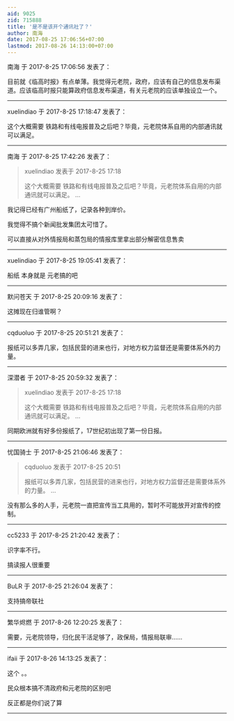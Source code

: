 ```yaml
---
aid: 9025
zid: 715888
title: '是不是该开个通讯社了？'
author: 南海
date: 2017-08-25 17:06:56+07:00
lastmod: 2017-08-26 14:13:00+07:00
---
```


南海 于 2017-8-25 17:06:56 发表了：

目前就《临高时报》有点单薄。我觉得元老院，政府，应该有自己的信息发布渠道。应该临高时报只能算政府信息发布渠道，有关元老院的应该单独设立一个。

---------

xuelindiao 于 2017-8-25 17:18:47 发表了：

这个大概需要 铁路和有线电报普及之后吧？毕竟，元老院体系自用的内部通讯就可以满足。

---------

南海 于 2017-8-25 17:42:26 发表了：

> xuelindiao 发表于 2017-8-25 17:18
> 
> 这个大概需要 铁路和有线电报普及之后吧？毕竟，元老院体系自用的内部通讯就可以满足。 ...



我记得已经有广州船纸了，记录各种到岸价。

我觉得不搞个新闻批发集团太可惜了。

可以直接从对外情报局和蒸包局的情报库里拿出部分解密信息售卖

---------

xuelindiao 于 2017-8-25 19:05:41 发表了：

船纸 本身就是 元老搞的吧

---------

默问苍天 于 2017-8-25 20:09:16 发表了：

这摊现在归谁管啊？

---------

cqduoluo 于 2017-8-25 20:51:21 发表了：

报纸可以多弄几家，包括民营的进来也行，对地方权力监督还是需要体系外的力量。

---------

深潜者 于 2017-8-25 20:59:32 发表了：

> xuelindiao 发表于 2017-8-25 17:18
> 
> 这个大概需要 铁路和有线电报普及之后吧？毕竟，元老院体系自用的内部通讯就可以满足。 ...



同期欧洲就有好多份报纸了，17世纪初出现了第一份日报。

---------

忧国骑士 于 2017-8-25 21:06:46 发表了：

> cqduoluo 发表于 2017-8-25 20:51
> 
> 报纸可以多弄几家，包括民营的进来也行，对地方权力监督还是需要体系外的力量。 ...



没有那么多的人手，元老院一直把宣传当工具用的，暂时不可能放开对宣传的控制。

---------

cc5233 于 2017-8-25 21:20:42 发表了：

识字率不行。

搞读报人很重要

---------

BuLR 于 2017-8-25 21:26:04 发表了：

支持搞帝联社

---------

繁华烬燃 于 2017-8-26 12:20:25 发表了：

需要，元老院领导，归化民干活足够了，政保局，情报局联审……

---------

ifaii 于 2017-8-26 14:13:25 发表了：

这个 。。

民众根本搞不清政府和元老院的区别吧

反正都是你们说了算

---------

